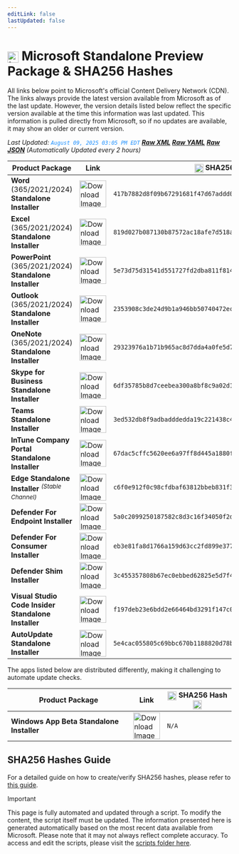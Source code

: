 ```yaml
---
editLink: false
lastUpdated: false
---
```

# <img src="/images/Microsoft_Logo_512px.png" alt="image" width="25" style="vertical-align: middle; display: inline-block;" /> Microsoft Standalone Preview Package & SHA256 Hashes

<span class="extra-small">All links below point to Microsoft's official Content Delivery Network (CDN).</span>
<span class="extra-small">The links always provide the latest version available from Microsoft as of the last update. However, the version details listed below reflect the specific version available at the time this information was last updated. This information is pulled directly from Microsoft, so if no updates are available, it may show an older or current version.</span>

<span class="extra-small">_Last Updated: <code style="color : dodgerblue">August 09, 2025 03:05 PM EDT</code> [**_Raw XML_**](https://github.com/cocopuff2u/MOFA/blob/main/latest_raw_files/macos_standalone_preview.xml) [**_Raw YAML_**](https://github.com/cocopuff2u/MOFA/blob/main/latest_raw_files/macos_standalone_preview.yaml) [**_Raw JSON_**](https://github.com/cocopuff2u/MOFA/blob/main/latest_raw_files/macos_standalone_preview.json)
 (Automatically Updated every 2 hours)_</span>

| **Product Package** | **Link** | **<img src="/images/sha-256.png" alt="image" width="20" style="vertical-align: middle; display: inline-block;" /> SHA256 Hash <img src="/images/sha-256.png" alt="image" width="20" style="vertical-align: middle; display: inline-block;" />** |
|----------------------|----------|------------------|
| **Word** (365/2021/2024) **Standalone Installer** | <a href="https://officecdnmac.microsoft.com/pr/1ac37578-5a24-40fb-892e-b89d85b6dfaa/MacAutoupdate/Microsoft_Word_16.100.25080335_Updater.pkg"><img src="/images/MSWD_512x512x32.png" alt="Download Image" width="60"></a> | `417b7882d8f09b67291681f47d67addd047426c921e465d0c475415be284c909` |
| **Excel** (365/2021/2024) **Standalone Installer** | <a href="https://officecdnmac.microsoft.com/pr/1ac37578-5a24-40fb-892e-b89d85b6dfaa/MacAutoupdate/Microsoft_Excel_16.100.25080335_Updater.pkg"><img src="/images/XCEL_512x512x32.png" alt="Download Image" width="60"></a> | `819d027b087130b87572ac18afe7d518ae6110021dd4b1c98d72ab783e5e440b` |
| **PowerPoint** (365/2021/2024) **Standalone Installer** | <a href="https://officecdnmac.microsoft.com/pr/1ac37578-5a24-40fb-892e-b89d85b6dfaa/MacAutoupdate/Microsoft_PowerPoint_16.100.25080335_Updater.pkg"><img src="/images/PPT3_512x512x32.png" alt="Download Image" width="60"></a> | `5e73d75d31541d551727fd2dba811f814d581d63618489c0a4f5bd9f790cba35` |
| **Outlook** (365/2021/2024) **Standalone Installer**| <a href="https://officecdnmac.microsoft.com/pr/1ac37578-5a24-40fb-892e-b89d85b6dfaa/MacAutoupdate/Microsoft_Outlook_16.100.25080335_Updater.pkg"><img src="/images/Outlook_512x512x32.png" alt="Download Image" width="60"></a> | `2353908c3de24d9b1a946bb50740472ecf83fc100adfb7b091570a92be6c070a` |
| **OneNote** (365/2021/2024) **Standalone Installer** | <a href="https://officecdnmac.microsoft.com/pr/1ac37578-5a24-40fb-892e-b89d85b6dfaa/MacAutoupdate/Microsoft_OneNote_16.100.25080335_Updater.pkg"><img src="/images/OneNote_512x512x32.png" alt="Download Image" width="60"></a> | `29323976a1b71b965ac8d7dda4a0fe5d71b32ce9d253ff197f90791d923a3823` |
| **Skype for Business Standalone Installer** | <a href="https://officecdn.microsoft.com/pr/1ac37578-5a24-40fb-892e-b89d85b6dfaa/MacAutoupdate/SkypeForBusinessUpdater-16.31.8.pkg"><img src="/images/skype_for_business.png" alt="Download Image" width="60"></a> | `6df35785b8d7ceebea300a8bf8c9a02d1ca417ed580724d49375eea7815daad8` |
| **Teams Standalone Installer** | <a href="https://statics.teams.cdn.office.net/production-osx/25212.2401.3846.5187/MicrosoftTeams.pkg"><img src="/images/teams_512x512x32.png" alt="Download Image" width="60"></a> | `3ed532db8f9adbadddedda19c221438c4518770900b723f8bd670db68839b591` |
| **InTune Company Portal Standalone Installer** | <a href="https://officecdnmac.microsoft.com/pr/1ac37578-5a24-40fb-892e-b89d85b6dfaa/MacAutoupdate/CompanyPortal_5.2508.0-Upgrade.pkg"><img src="/images/companyportal.png" alt="Download Image" width="60"></a> | `67dac5cffc5620ee6a97ff8d445a1880f8c2a2c9488b7e322a0dc453fbf27842` |
| **Edge Standalone Installer** <sup>_(Stable Channel)_</sup> | <a href="https://officecdn-microsoft-com.akamaized.net/pr/03adf619-38c6-4249-95ff-4a01c0ffc962/MacAutoupdate/MicrosoftEdgeUpdate-134.0.3124.51.pkg"><img src="/images/edge_app.png" alt="Download Image" width="60"></a> | `c6f0e912f0c98cfdbaf63812bbeb831f3ab003c99c9de4882ddee75a0ce64559` |
| **Defender For Endpoint Installer** | <a href="https://officecdnmac.microsoft.com/pr/1ac37578-5a24-40fb-892e-b89d85b6dfaa/MacAutoupdate/wdav-upgrade.pkg"><img src="/images/defender_512x512x32.png" alt="Download Image" width="60"></a> | `5a0c2099250187582c8d3c16f34050f2d15aefcb9adb355b0cab8252b5948387` |
| **Defender For Consumer Installer** | <a href="https://officecdnmac.microsoft.com/pr/1ac37578-5a24-40fb-892e-b89d85b6dfaa/MacAutoupdate/Microsoft_Defender_101.25062.0005_Individuals_Installer.pkg"><img src="/images/defender_512x512x32.png" alt="Download Image" width="60"></a> | `eb3e81fa8d1766a159d63cc2fd899e377a99fbd7fac94233b29360029f212925` |
| **Defender Shim Installer** | <a href="https://officecdnmac.microsoft.com/pr/1ac37578-5a24-40fb-892e-b89d85b6dfaa/MacAutoupdate/Microsoft_Defender_101.24080.0001_Individuals_Shim_Installer.pkg"><img src="/images/defender_512x512x32.png" alt="Download Image" width="60"></a> | `3c455357808b67ec0ebbed62825e5d7f4652f3f53a1d3d58510e82099981bb51` |
| **Visual Studio Code Insider Standalone Installer** | <a href="https://vscode.download.prss.microsoft.com/dbazure/download/insider/2c749892adf66679e282a1b27ae526cf995d6f0c/VSCode-darwin-universal.zip"><img src="/images/Code_512x512x32.png" alt="Download Image" width="60"></a> | `f197deb23e6bdd2e66464bd3291f147c0806dca52c8d8839af6fcaa613d3aca4` |
| **AutoUpdate Standalone Installer** | <a href="https://officecdnmac.microsoft.com/pr/1ac37578-5a24-40fb-892e-b89d85b6dfaa/MacAutoupdate/Microsoft_AutoUpdate_4.79.25033028_Updater.pkg"><img src="/images/autoupdate.png" alt="Download Image" width="60"></a> | `5e4cac055805c69bbc670b1188820d78bc33119bf66c2e81f2fe4c2710749b6c` |

<span class="extra-small">The apps listed below are distributed differently, making it challenging to automate update checks.</span>

| **Product Package** | **Link** | **<img src="/images/sha-256.png" alt="image" width="20" style="vertical-align: middle; display: inline-block;" /> SHA256 Hash <img src="/images/sha-256.png" alt="image" width="20" style="vertical-align: middle; display: inline-block;" />** |
|----------------------|----------|------------------|
| **Windows App Beta Standalone Installer** | <a href="https://install.appcenter.ms/orgs/rdmacios-k2vy/apps/microsoft-remote-desktop-for-mac/distribution_groups/all-users-of-microsoft-remote-desktop-for-mac"><img src="/images/windowsapp.png" alt="Download Image" width="60"></a> | `N/A` |

## SHA256 Hashes Guide

For a detailed guide on how to create/verify SHA256 hashes, please refer to [this guide](/guides/how_to_sha256).

> [!IMPORTANT]
> This page is fully automated and updated through a script. To modify the content, the script itself must be updated. The information presented here is generated automatically based on the most recent data available from Microsoft. Please note that it may not always reflect complete accuracy. To access and edit the scripts, please visit the [scripts folder here](https://github.com/cocopuff2u/MOFA_WEBSITE/tree/main/update_readme_scripts).
